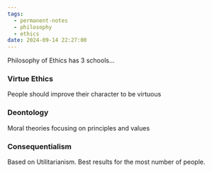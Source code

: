 ```yaml
---
tags:
  - permanent-notes
  - philosophy 
  - ethics
date: 2024-09-14 22:27:00
---
```


Philosophy of Ethics has 3 schools...

### Virtue Ethics
People should improve their character to be virtuous

### Deontology
Moral theories focusing on principles and values

### Consequentialism
Based on Utilitarianism. Best results for the most number of people.

